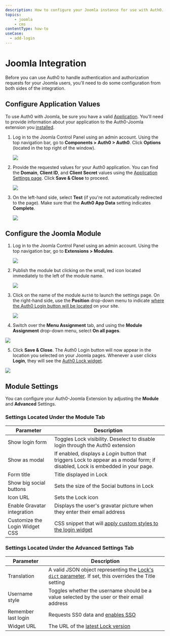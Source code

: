 ```yaml
---
description: How to configure your Joomla instance for use with Auth0.
topics:
    - joomla
    - cms
contentType: how-to
useCase:
  - add-login
---
```


# Joomla Integration

Before you can use Auth0 to handle authentication and authorization requests for your Joomla users, you'll need to do some configuration from both sides of the integration.

## Configure Application Values

To use Auth0 with Joomla, be sure you have a valid [Application](/applications/concepts/app-types-auth0). You'll need to provide information about your application to the Auth0-Joomla extension you [installed](/cms/joomla/installation).

1. Log in to the Joomla Control Panel using an admin account. Using the top navigation bar, go to **Components > Auth0 > Auth0**. Click **Options** (located in the top right of the window). 

    ![](/media/articles/cms/joomla/configuration/joomla-1.png)

2. Provide the requested values for your Auth0 application. You can find the **Domain**, **Client ID**, and **Client Secret** values using the [Application Settings page](${manage_url}/#/applications/${account.clientId}/settings). Click **Save & Close** to proceed.

    ![](/media/articles/cms/joomla/configuration/joomla-2.png)

3. On the left-hand side, select **Test** (if you're not automatically redirected to the page). Make sure that the **Auth0 App Data** setting indicates **Complete**.

    ![](/media/articles/cms/joomla/configuration/joomla-3.png)

## Configure the Joomla Module

1. Log in to the Joomla Control Panel using an admin account. Using the top navigation bar, go to **Extensions > Modules**.

    ![](/media/articles/cms/joomla/configuration/joomla-4.png)

2. Publish the module but clicking on the small, red icon located immediately to the left of the module name.

    ![](/media/articles/cms/joomla/configuration/joomla-5.png)

3. Click on the name of the module `Auth0` to launch the settings page. On the right-hand side, use the **Position** drop-down menu to indicate [where the Auth0 Login button will be located](https://docs.joomla.org/Module_Position) on your site.

    ![](/media/articles/cms/joomla/configuration/joomla-6.png)

4. Switch over the **Menu Assignment** tab, and using the **Module Assignment** drop-down menu, select **On all pages**.

![](/media/articles/cms/joomla/configuration/joomla-7.png)

5. Click **Save & Close**. The Auth0 Login button will now appear in the location you selected on your Joomla pages. Whenever a user clicks **Login**, they will see the [Auth0 Lock widget](/libraries/lock).

![](/media/articles/cms/joomla/configuration/joomla-8.png)

## Module Settings

You can configure your Auth0-Joomla Extension by adjusting the **Module** and **Advanced** Settings.

### Settings Located Under the Module Tab

| Parameter | Description |
| - | - |
| Show login form | Toggles Lock visibility. Deselect to disable login through the Auth0 extension |
| Show as modal | If enabled, displays a *Login* button that triggers Lock to appear as a modal form; if disabled, Lock is embedded in your page. |
| Form title | Title displayed in Lock |
| Show big social buttons | Sets the size of the Social buttons in Lock |
| Icon URL | Sets the Lock icon |
| Enable Gravatar integration | Displays the user's gravatar picture when they enter their email address |
| Customize the Login Widget CSS | CSS snippet that will [apply custom styles to the login widget](https://github.com/auth0/wp-auth0#can-i-customize-the-login-widget) |

### Settings Located Under the Advanced Settings Tab

| Parameter | Description |
| - | - |
| Translation | A valid JSON object representing the [Lock's `dict` parameter](/libraries/lock/customization#dict-string-object-). If set, this overrides the Title setting |
| Username style | Toggles whether the username should be a value selected by the user or their email address |
| Remember last login | Requests SS0 data and [enables SSO](/libraries/lock/customization#rememberlastlogin-boolean-) |
| Widget URL | The URL of the [latest Lock version](https://github.com/auth0/lock#install) |
